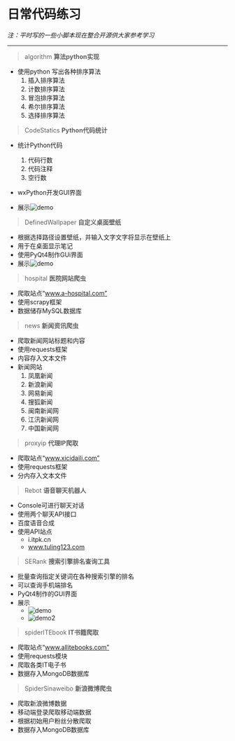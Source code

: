 # 日常代码练习

    
*注：平时写的一些小脚本现在整合开源供大家参考学习*

------
> algorithm **算法python实现**

* 使用python 写出各种排序算法
    1. 插入排序算法
    2. 计数排序算法
    3. 冒泡排序算法
    4. 希尔排序算法
    5. 选择排序算法

> CodeStatics **Python代码统计**

* 统计Python代码
    1. 代码行数
    2. 代码注释
    3. 空行数
    
* wxPython开发GUI界面
* 展示![demo](\Daily-code\CodeStatistics\demo.png)

> DefinedWallpaper **自定义桌面壁纸**

* 根据选择路径设置壁纸，并输入文字文字将显示在壁纸上
* 用于在桌面显示笔记
* 使用PyQt4制作GUi界面
* 展示![demo](\Daily-code\DefinedWallpaper\demo.png)

> hospital **医院网站爬虫**

* 爬取站点“www.a-hospital.com”
* 使用scrapy框架
* 数据储存MySQL数据库

> news **新闻资讯爬虫**

* 爬取新闻网站标题和内容
* 使用requests框架
* 内容存入文本文件
* 新闻网站
    1. 凤凰新闻
    2. 新浪新闻
    3. 网易新闻
    4. 搜狐新闻
    5. 闽南新闻网
    6. 江汛新闻网
    7. 中国新闻网

> proxyip **代理IP爬取**

* 爬取站点“www.xicidaili.com”
* 使用requests框架
* 分内存入文本文件

>  Rebot **语音聊天机器人**

* Console可进行聊天对话
* 使用两个聊天API接口
* 百度语音合成
* 使用API站点
    * i.itpk.cn
    * www.tuling123.com

> SERank **搜索引擎排名查询工具**

* 批量查询指定关键词在各种搜索引擎的排名
* 可以查询手机端排名
* PyQt4制作的GUI界面
* 展示 
    * ![demo](\Daily-code\BaiduQuery\demo.gif)
    * ![demo2](\Daily-code\BaiduQuery\demo2.gif)

> spiderITEbook **IT书籍爬取**

* 爬取站点“www.allitebooks.com”
* 使用requests模块
* 爬取各类IT电子书
* 数据存入MongoDB数据库

> SpiderSinaweibo **新浪微博爬虫**

* 爬取新浪微博数据
* 移动端登录爬取移动端数据
* 根据初始用户粉丝分散爬取
* 数据存入MongoDB数据库


